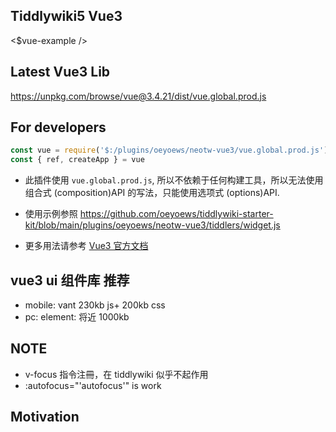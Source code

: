 ## Tiddlywiki5 Vue3

<$vue-example />

## Latest Vue3 Lib

https://unpkg.com/browse/vue@3.4.21/dist/vue.global.prod.js

## For developers

```js
const vue = require('$:/plugins/oeyoews/neotw-vue3/vue.global.prod.js')
const { ref, createApp } = vue
```

* 此插件使用 `vue.global.prod.js`, 所以不依赖于任何构建工具，所以无法使用组合式 (composition)API 的写法，只能使用选项式 (options)API.
* 使用示例参照 https://github.com/oeyoews/tiddlywiki-starter-kit/blob/main/plugins/oeyoews/neotw-vue3/tiddlers/widget.js

* 更多用法请参考 [Vue3 官方文档](https://cn.vuejs.org/guide/essentials/application.html)

## vue3 ui 组件库 推荐

* mobile: vant 230kb js+ 200kb css
* pc: element: 将近 1000kb

## NOTE

* v-focus 指令注冊，在 tiddlywiki 似乎不起作用
* :autofocus="'autofocus'" is work

## Motivation

<!-- your plugin motivation, or why you write this plugin -->
